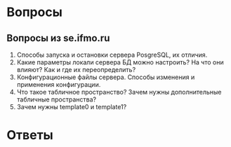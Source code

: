# Вопросы
## Вопросы из se.ifmo.ru

1. Способы запуска и остановки сервера PosgreSQL, их отличия.
2. Какие параметры локали сервера БД можно настроить? На что они влияют? Как и где их переопределить?
3. Конфигурационные файлы сервера. Способы изменения и применения конфигурации.
4. Что такое табличное пространство? Зачем нужны дополнительные табличные пространства?
5. Зачем нужны template0 и template1?


# Ответы
